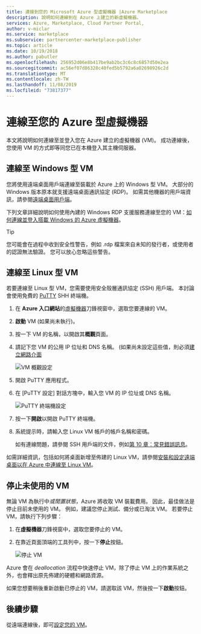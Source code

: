 ```yaml
---
title: 連接到您的 Microsoft Azure 型虛擬機器 |Azure Marketplace
description: 說明如何連線到在 Azure 上建立的新虛擬機器。
services: Azure, Marketplace, Cloud Partner Portal,
author: v-miclar
ms.service: marketplace
ms.subservice: partnercenter-marketplace-publisher
ms.topic: article
ms.date: 10/19/2018
ms.author: pabutler
ms.openlocfilehash: 256952d06e8b417be9ab2bc3c6c8c6857d50e2ea
ms.sourcegitcommit: ac56ef07d86328c40fed5b5792a6a02698926c2d
ms.translationtype: MT
ms.contentlocale: zh-TW
ms.lasthandoff: 11/08/2019
ms.locfileid: "73817377"
---
```

# <a name="connect-to-your-azure-based-virtual-machine"></a>連線至您的 Azure 型虛擬機器

本文將說明如何連線至並登入您在 Azure 建立的虛擬機器 (VM)。  成功連線後，您使用 VM 的方式即等同您已在本機登入其主機伺服器。 

## <a name="connect-to-a-windows-based-vm"></a>連線至 Windows 型 VM

您將使用遠端桌面用戶端連線至裝載於 Azure 上的 Windows 型 VM。  大部分的 Windows 版本原本就支援遠端桌面通訊協定 (RDP)。  如需其他機器的用戶端資訊，請參閱[遠端桌面用戶端](https://docs.microsoft.com/windows-server/remote/remote-desktop-services/clients/remote-desktop-clients)。  

下列文章詳細說明如何使用內建的 Windows RDP 支援服務連線至您的 VM：[如何連線並登入搭載 Windows 的 Azure 虛擬機器](../../../virtual-machines/windows/connect-logon.md)。  

>[!TIP]
> 您可能會在過程中收到安全性警告，例如 .rdp 檔案來自未知的發行者，或使用者的認證無法驗證。  您可以放心忽略這些警告。


## <a name="connect-to-a-linux-based-vm"></a>連線至 Linux 型 VM

若要連線至 Linux 型 VM，您需要使用安全殼層通訊協定 (SSH) 用戶端。  本討論會使用免費的 [PuTTY](https://www.ssh.com/ssh/putty/) SHH 終端機。

1. 在 **Azure 入口網站**的[虛擬機器](https://ms.portal.azure.com)刀鋒視窗中，選取您要連線的 VM。  
2. **啟動** VM (如果尚未執行)。
3. 按一下 VM 的名稱，以開啟其**概觀**頁面。
4. 請記下您 VM 的公用 IP 位址和 DNS 名稱。  (如果尚未設定這些值，則必須[建立網路介面](https://docs.microsoft.com/azure/virtual-network/virtual-network-network-interface#create-a-network-interface)

   ![VM 概觀設定](./media/publishvm_019.png)
 
5. 開啟 PuTTY 應用程式。  
6. 在 [PuTTY 設定] 對話方塊中，輸入您 VM 的 IP 位址或 DNS 名稱。 

   ![PuTTY 終端機設定](./media/publishvm_020.png)
 
7. 按一下**開啟**以開啟 PuTTY 終端機。  
8. 系統提示時，請輸入您 Linux VM 帳戶的帳戶名稱和密碼。 

   如有連線問題，請參閱 SSH 用戶端的文件，例如[第 10 章：常見錯誤訊息](https://www.ssh.com/ssh/putty/putty-manuals/0.68/Chapter10.html#errors)。

如需詳細資訊，包括如何將桌面新增至佈建的 Linux VM，請參閱[安裝和設定遠端桌面以在 Azure 中連線至 Linux VM](../../../virtual-machines/linux/use-remote-desktop.md)。


## <a name="stop-unused-vms"></a>停止未使用的 VM
無論 VM 為執行中*或閒置狀態*，Azure 將收取 VM 裝載費用。  因此，最佳做法是停止目前未使用的 VM。  例如，建議您停止測試、備分或已淘汰 VM。 若要停止 VM，請執行下列步驟：

1. 在**虛擬機器**刀鋒視窗中，選取您要停止的 VM。 
2. 在靠近頁面頂端的工具列中，按一下**停止**按鈕。

   ![停止 VM](./media/publishvm_018.png)

Azure 會在 *deallocation* 流程中快速停止 VM，除了停止 VM 上的作業系統之外，也會釋出原先佈建的硬體和網路資源。

如果您想要稍後重新啟動已停止的 VM，請選取該 VM，然後按一下**啟動**按鈕。


## <a name="next-steps"></a>後續步驟

從遠端連線後，即可[設定您的 VM](./cpp-configure-vm.md)。

